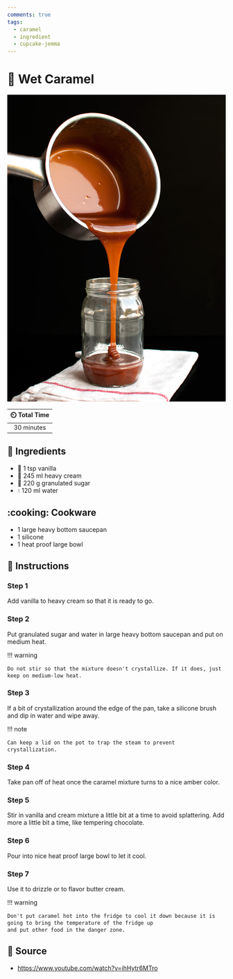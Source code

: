 ```yaml
---
comments: true
tags:
  - caramel
  - ingredient
  - cupcake-jemma
---
```

# :candy: Wet Caramel

![Wet Caramel](../../assets/images/wet-caramel.jpg)

| :timer_clock: Total Time |
|:-----------------------: |
| 30 minutes |

## :salt: Ingredients

- :icecream: 1 tsp vanilla
- :icecream: 245 ml heavy cream
- :candy: 220 g granulated sugar
- :droplet: 120 ml water

## :cooking: Cookware

- 1 large heavy bottom saucepan
- 1 silicone
- 1 heat proof large bowl

## :pencil: Instructions

### Step 1

Add vanilla to heavy cream so that it is ready to go.

### Step 2

Put granulated sugar and water in large heavy bottom saucepan and put on medium heat.

!!! warning

    Do not stir so that the mixture doesn't crystallize. If it does, just keep on medium-low heat.

### Step 3

If a bit of crystallization around the edge of the pan, take a silicone brush and dip in water and wipe away.

!!! note

    Can keep a lid on the pot to trap the steam to prevent crystallization.

### Step 4

Take pan off of heat once the caramel mixture turns to a nice amber color.

### Step 5

Stir in vanilla and cream mixture a little bit at a time to avoid splattering. Add more a little bit a time, like
tempering chocolate.

### Step 6

Pour into nice heat proof large bowl to let it cool.

### Step 7

Use it to drizzle or to flavor butter cream.

!!! warning

    Don't put caramel hot into the fridge to cool it down because it is going to bring the temperature of the fridge up
    and put other food in the danger zone.

## :link: Source

- <https://www.youtube.com/watch?v=ihHytr6MTro>
